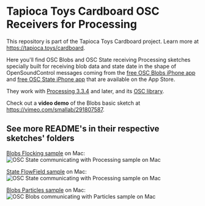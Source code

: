 # Tapioca Toys Cardboard OSC Receivers for Processing
This repository is part of the Tapioca Toys Cardboard project. Learn more at https://tapioca.toys/cardboard.

Here you'll find OSC Blobs and OSC State receiving Processing sketches specially built for receiving blob data and state date in the shape of OpenSoundControl messages coming from the [free OSC Blobs iPhone app](https://itunes.apple.com/us/app/osc-blobs-tapioca-toys/id1436978667?mt=8) and [free OSC State iPhone app](https://itunes.apple.com/us/app/osc-state-tapioca-toys/id1456542260?mt=8) that are available on the App Store.

They work with [Processing 3.3.4](https://processing.org/download/ "download Processing") and later, and its [OSC library](http://www.sojamo.de/libraries/oscp5).

Check out a **video demo** of the Blobs basic sketch at https://vimeo.com/smallab/291807587.


## See more README's in their respective sketches' folders
[Blobs Flocking sample](https://github.com/smallab/ttc-osc-receivers-processing/tree/master/TTC_OSCReceiver_State_flowfield) on Mac:
![OSC State communicating with Processing sample on Mac](https://tapioca.toys/assets/img/tapioca-toys-osc-processing-04-flocking.jpg "OSC State communicating with Processing sample on Mac")

[State FlowField sample](https://github.com/smallab/ttc-osc-receivers-processing/tree/master/TTC_OSCReceiver_State_flowfield) on Mac:
![OSC State communicating with Processing sample on Mac](https://tapioca.toys/assets/img/tapioca-toys-osc-processing-03.jpg?v=2 "OSC State communicating with Processing sample on Mac")

[Blobs Particles sample](https://github.com/smallab/ttc-osc-receivers-processing/tree/master/TTC_OSCReceiver_Blobs_particles) on Mac:
![OSC Blobs communicating with Particles sample on Mac](https://www.smallab.org/sp-content/files/18/file5c8eb5063e7d5.png "OSC Blobs communicating with Particles sample on Mac")
